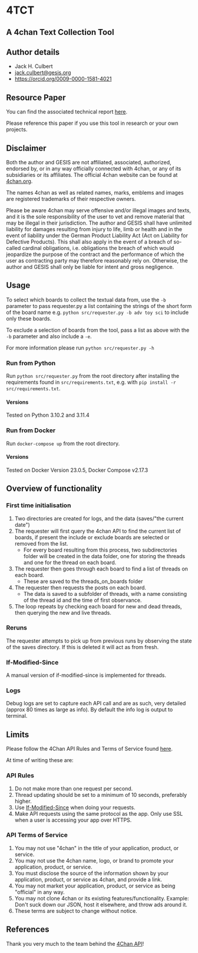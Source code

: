 # 4TCT 
## A 4chan Text Collection Tool

## Author details
- Jack H. Culbert
- jack.culbert@gesis.org
- https://orcid.org/0009-0000-1581-4021

## Resource Paper
You can find the associated technical report [here](https://arxiv.org/abs/2307.03556).

Please reference this paper if you use this tool in research or your own projects.
## Disclaimer
Both the author and GESIS are not affiliated, associated, authorized, endorsed by, or in any way officially connected with 4chan, or any of its subsidiaries or its affiliates. The official 4chan website can be found at [4chan.org](https://www.4chan.org).

The names 4chan as well as related names, marks, emblems and images are registered trademarks of their respective owners.

Please be aware 4chan may serve offensive and/or illegal images and texts, and it is the sole responsibility of the user to vet and remove material that may be illegal in their jurisdiction. The author and GESIS shall have unlimited liability for damages resulting from injury to life, limb or health and in the event of liability under the German Product Liability Act (Act on Liability for Defective Products). This shall also apply in the event of a breach of so-called cardinal obligations, i.e. obligations the breach of which would jeopardize the purpose of the contract and the performance of which the user as contracting party may therefore reasonably rely on. Otherwise, the author and GESIS shall only be liable for intent and gross negligence.
## Usage
To select which boards to collect the textual data from, use the `-b` parameter to pass requester.py a list containing the strings of the short form of the board name e.g. ```python src/requester.py -b adv toy sci``` to include only these boards.

To exclude a selection of boards from the tool, pass a list as above with the `-b` parameter and also include a `-e`.

For more information please run ```python src/requester.py -h```
### Run from Python

Run ```python src/requester.py``` from the root directory after installing the requirements found in ```src/requirements.txt```, e.g. with ```pip install -r src/requirements.txt```.

#### Versions
Tested on Python 3.10.2 and 3.11.4
### Run from Docker

Run ```docker-compose up``` from the root directory.

#### Versions
Tested on Docker Version 23.0.5, Docker Compose v2.17.3

## Overview of functionality
### First time initialisation
1. Two directories are created for logs, and the data (saves/"the current date")
1. The requester will first query the 4chan API to find the current list of boards, if present the include or exclude boards are selected or removed from the list. 
    * For every board resulting from this process, two subdirectories folder will be created in the data folder, one for storing the threads and one for the thread on each board.
2. The requester then goes through each board to find a list of threads on each board. 
    * These are saved to the threads_on_boards folder
3. The requester then requests the posts on each board. 
    * The data is saved to a subfolder of threads, with a name consisting of the thread id and the time of first observance.
4. The loop repeats by checking each board for new and dead threads, then querying the new and live threads.
### Reruns
The requester attempts to pick up from previous runs by observing the state of the saves directory. If this is deleted it will act as from fresh.
### If-Modified-Since
A manual version of if-modified-since is implemented for threads.
### Logs
Debug logs are set to capture each API call and are as such, very detailed (approx 80 times as large as info). By default the info log is output to terminal.

## Limits
Please follow the 4Chan API Rules and Terms of Service found [here](https://github.com/4chan/4chan-API/blob/master/README.md).

At time of writing these are: 
### API Rules ###

1. Do not make more than one request per second. 
2. Thread updating should be set to a minimum of 10 seconds, preferably higher.
3. Use [If-Modified-Since](https://developer.mozilla.org/en-US/docs/Web/HTTP/Headers/If-Modified-Since) when doing your requests.
4. Make API requests using the same protocol as the app. Only use SSL when a user is accessing your app over HTTPS.

### API Terms of Service ###

1. You may not use "4chan" in the title of your application, product, or service.
2. You may not use the 4chan name, logo, or brand to promote your application, product, or service.
3. You must disclose the source of the information shown by your application, product, or service as 4chan, and provide a link.
4. You may not market your application, product, or service as being "official" in any way.
5. You may not clone 4chan or its existing features/functionality. Example: Don't suck down our JSON, host it elsewhere, and throw ads around it.
6. These terms are subject to change without notice.
## References
Thank you very much to the team behind the [4Chan API](https://github.com/4chan/4chan-API)!
